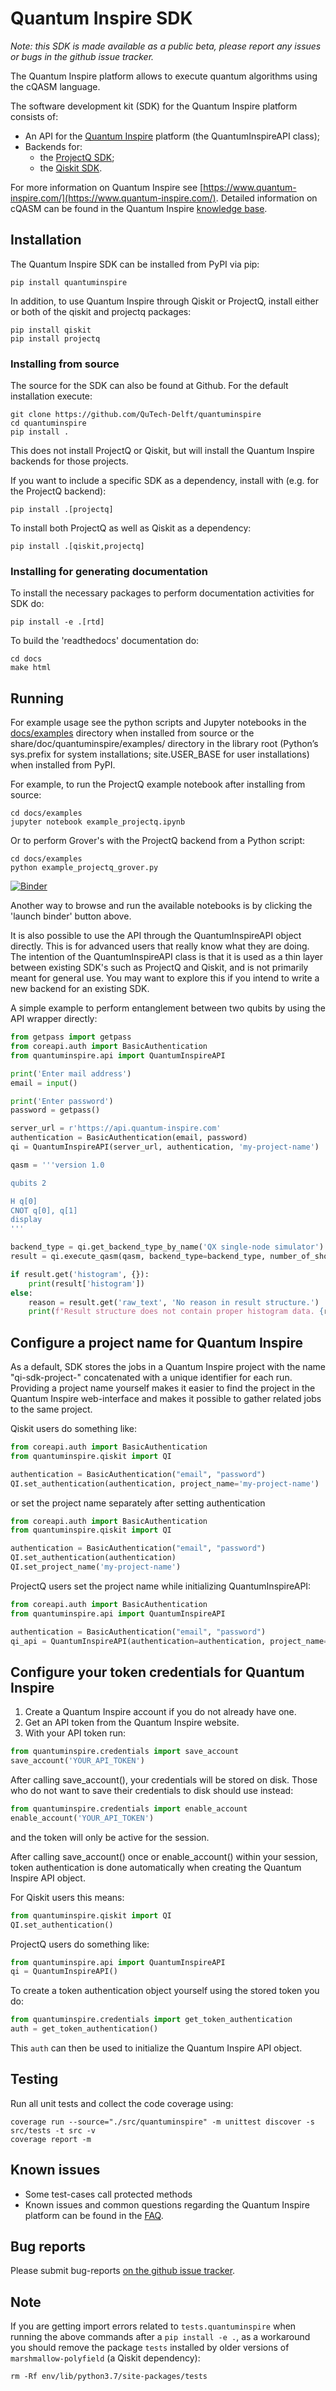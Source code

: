 # Quantum Inspire SDK

*Note: this SDK is made available as a public beta, please report any
issues or bugs in the github issue tracker.*

The Quantum Inspire platform allows to execute quantum algorithms using the cQASM language.

The software development kit (SDK) for the Quantum Inspire platform consists of:

* An API for the [Quantum Inspire](https://www.quantum-inspire.com/) platform (the QuantumInspireAPI class);
* Backends for:
  * the [ProjectQ SDK](https://github.com/ProjectQ-Framework/ProjectQ);
  * the [Qiskit SDK](https://qiskit.org/).

For more information on Quantum Inspire see
[https://www.quantum-inspire.com/](https://www.quantum-inspire.com/). Detailed information
on cQASM can be found in the Quantum Inspire
[knowledge base](https://www.quantum-inspire.com/kbase/advanced-guide/).


## Installation

The Quantum Inspire SDK can be installed from PyPI via pip:

```
pip install quantuminspire
```

In addition, to use Quantum Inspire through Qiskit or ProjectQ, install either or both of
the qiskit and projectq packages:

```
pip install qiskit
pip install projectq
```

### Installing from source

The source for the SDK can also be found at Github. For the default installation execute:

```
git clone https://github.com/QuTech-Delft/quantuminspire
cd quantuminspire
pip install .
```

This does not install ProjectQ or Qiskit, but will install the Quantum Inspire backends for
those projects.

If you want to include a specific SDK as a dependency, install with
(e.g. for the ProjectQ backend):

```
pip install .[projectq]
```

To install both ProjectQ as well as Qiskit as a dependency:

```
pip install .[qiskit,projectq]
```

### Installing for generating documentation
To install the necessary packages to perform documentation activities for SDK do:
```
pip install -e .[rtd]
```
To build the 'readthedocs' documentation do:
```
cd docs
make html
```

## Running

For example usage see the python scripts and Jupyter notebooks in the [docs/examples](docs/examples) directory
when installed from source or the share/doc/quantuminspire/examples/ directory in the
library root (Python’s sys.prefix for system installations; site.USER_BASE for user
installations) when installed from PyPI.

For example, to run the ProjectQ example notebook after installing from source:

```
cd docs/examples
jupyter notebook example_projectq.ipynb
```

Or to perform Grover's with the ProjectQ backend from a Python script:

```
cd docs/examples
python example_projectq_grover.py
```

[![Binder](https://mybinder.org/badge_logo.svg)](https://mybinder.org/v2/gh/QuTech-Delft/quantuminspire/master?filepath=docs)

Another way to browse and run the available notebooks is by clicking the 'launch binder' button above.

It is also possible to use the API through the QuantumInspireAPI object
directly. This is for advanced users that really know what they are
doing. The intention of the QuantumInspireAPI class is that it is used
as a thin layer between existing SDK's such as ProjectQ and Qiskit,
and is not primarily meant for general use. You may want to explore this
if you intend to write a new backend for an existing SDK.

A simple example to perform entanglement between two qubits by using the
API wrapper directly:

```python
from getpass import getpass
from coreapi.auth import BasicAuthentication
from quantuminspire.api import QuantumInspireAPI

print('Enter mail address')
email = input()

print('Enter password')
password = getpass()

server_url = r'https://api.quantum-inspire.com'
authentication = BasicAuthentication(email, password)
qi = QuantumInspireAPI(server_url, authentication, 'my-project-name')

qasm = '''version 1.0

qubits 2

H q[0]
CNOT q[0], q[1]
display
'''

backend_type = qi.get_backend_type_by_name('QX single-node simulator')
result = qi.execute_qasm(qasm, backend_type=backend_type, number_of_shots=1024)

if result.get('histogram', {}):
    print(result['histogram'])
else:
    reason = result.get('raw_text', 'No reason in result structure.')
    print(f'Result structure does not contain proper histogram data. {reason}')
```

## Configure a project name for Quantum Inspire

As a default, SDK stores the jobs in a Quantum Inspire project with the name "qi-sdk-project-" concatenated with a
unique identifier for each run. Providing a project name yourself makes it easier to find the project in the Quantum
Inspire web-interface and makes it possible to gather related jobs to the same project.

Qiskit users do something like:
```python
from coreapi.auth import BasicAuthentication
from quantuminspire.qiskit import QI

authentication = BasicAuthentication("email", "password")
QI.set_authentication(authentication, project_name='my-project-name')
```
or set the project name separately after setting authentication
```python
from coreapi.auth import BasicAuthentication
from quantuminspire.qiskit import QI

authentication = BasicAuthentication("email", "password")
QI.set_authentication(authentication)
QI.set_project_name('my-project-name')
```
ProjectQ users set the project name while initializing QuantumInspireAPI:
```python
from coreapi.auth import BasicAuthentication
from quantuminspire.api import QuantumInspireAPI

authentication = BasicAuthentication("email", "password")
qi_api = QuantumInspireAPI(authentication=authentication, project_name='my-project-name')
```

## Configure your token credentials for Quantum Inspire

1. Create a Quantum Inspire account if you do not already have one.
2. Get an API token from the Quantum Inspire website.
3. With your API token run:
```python
from quantuminspire.credentials import save_account
save_account('YOUR_API_TOKEN')
```
After calling save_account(), your credentials will be stored on disk.
Those who do not want to save their credentials to disk should use instead:
```python
from quantuminspire.credentials import enable_account
enable_account('YOUR_API_TOKEN')
```
and the token will only be active for the session.

After calling save_account() once or enable_account() within your session, token authentication is done automatically
when creating the Quantum Inspire API object.

For Qiskit users this means:
```python
from quantuminspire.qiskit import QI
QI.set_authentication()
```
ProjectQ users do something like:
```python
from quantuminspire.api import QuantumInspireAPI
qi = QuantumInspireAPI()
```
To create a token authentication object yourself using the stored token you do:
```python
from quantuminspire.credentials import get_token_authentication
auth = get_token_authentication()
```
This `auth` can then be used to initialize the Quantum Inspire API object.

## Testing

Run all unit tests and collect the code coverage using:

```
coverage run --source="./src/quantuminspire" -m unittest discover -s src/tests -t src -v
coverage report -m
```

## Known issues

* Some test-cases call protected methods
* Known issues and common questions regarding the Quantum Inspire platform
  can be found in the [FAQ](https://www.quantum-inspire.com/faq/).

## Bug reports

Please submit bug-reports [on the github issue tracker](https://github.com/QuTech-Delft/quantuminspire/issues).

## Note

If you are getting import errors related to `tests.quantuminspire` when running
the above commands after a `pip install -e .`, as a workaround you should remove
the package `tests` installed by older versions of `marshmallow-polyfield` (a Qiskit
dependency):

`rm -Rf env/lib/python3.7/site-packages/tests`
